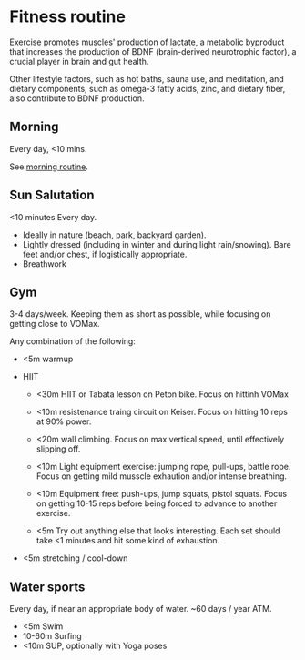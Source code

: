 # Fitness routine

Exercise promotes muscles' production of lactate, a metabolic byproduct that increases the production of BDNF (brain-derived neurotrophic factor), a crucial player in brain and gut health.

Other lifestyle factors, such as hot baths, sauna use, and meditation, and
dietary components, such as omega-3 fatty acids, zinc, and dietary fiber, also contribute to BDNF production.

## Morning

Every day, <10 mins.

See [morning routine](morning.md).

## Sun Salutation

<10 minutes Every day.

- Ideally in nature (beach, park, backyard garden).
- Lightly dressed (including in winter and during light rain/snowing).
  Bare feet and/or chest, if logistically appropriate.
- Breathwork

## Gym

3-4 days/week. Keeping them as short as possible, while focusing on getting close to VOMax.

Any combination of the following:

- <5m warmup
- HIIT

  - <30m HIIT or Tabata lesson on Peton bike.
    Focus on hittinh VOMax

  - <10m resistenance traing circuit on Keiser.
    Focus on hitting 10 reps at 90% power.

  - <20m wall climbing.
    Focus on max vertical speed, until effectively slipping off.

  - <10m Light equipment exercise: jumping rope, pull-ups, battle rope.
    Focus on getting mild musscle exhaution and/or intense breathing.

  - <10m Equipment free: push-ups, jump squats, pistol squats.
    Focus on getting 10-15 reps before being forced to advance to another exercise.

  - <5m Try out anything else that looks interesting.
    Each set should take <1 minutes and hit some kind of exhaustion.

- <5m stretching / cool-down

## Water sports

Every day, if near an appropriate body of water. ~60 days / year ATM.

- <5m Swim
- 10-60m Surfing
- <10m SUP, optionally with Yoga poses
